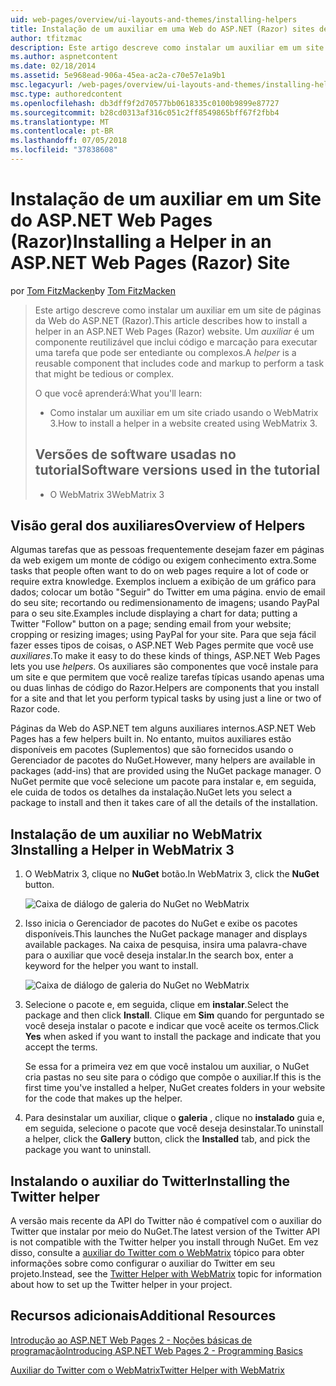 ```yaml
---
uid: web-pages/overview/ui-layouts-and-themes/installing-helpers
title: Instalação de um auxiliar em uma Web do ASP.NET (Razor) sites de páginas | Microsoft Docs
author: tfitzmac
description: Este artigo descreve como instalar um auxiliar em um site de páginas da Web do ASP.NET (Razor). Um auxiliar é um componente reutilizável que inclui código e marcação para por...
ms.author: aspnetcontent
ms.date: 02/18/2014
ms.assetid: 5e968ead-906a-45ea-ac2a-c70e57e1a9b1
msc.legacyurl: /web-pages/overview/ui-layouts-and-themes/installing-helpers
msc.type: authoredcontent
ms.openlocfilehash: db3dff9f2d70577bb0618335c0100b9899e87727
ms.sourcegitcommit: b28cd0313af316c051c2ff8549865bff67f2fbb4
ms.translationtype: MT
ms.contentlocale: pt-BR
ms.lasthandoff: 07/05/2018
ms.locfileid: "37838608"
---
```

<a name="installing-a-helper-in-an-aspnet-web-pages-razor-site"></a><span data-ttu-id="56a90-104">Instalação de um auxiliar em um Site do ASP.NET Web Pages (Razor)</span><span class="sxs-lookup"><span data-stu-id="56a90-104">Installing a Helper in an ASP.NET Web Pages (Razor) Site</span></span>
====================
<span data-ttu-id="56a90-105">por [Tom FitzMacken](https://github.com/tfitzmac)</span><span class="sxs-lookup"><span data-stu-id="56a90-105">by [Tom FitzMacken](https://github.com/tfitzmac)</span></span>

> <span data-ttu-id="56a90-106">Este artigo descreve como instalar um auxiliar em um site de páginas da Web do ASP.NET (Razor).</span><span class="sxs-lookup"><span data-stu-id="56a90-106">This article describes how to install a helper in an ASP.NET Web Pages (Razor) website.</span></span> <span data-ttu-id="56a90-107">Um *auxiliar* é um componente reutilizável que inclui código e marcação para executar uma tarefa que pode ser entediante ou complexos.</span><span class="sxs-lookup"><span data-stu-id="56a90-107">A *helper* is a reusable component that includes code and markup to perform a task that might be tedious or complex.</span></span>
> 
> <span data-ttu-id="56a90-108">O que você aprenderá:</span><span class="sxs-lookup"><span data-stu-id="56a90-108">What you'll learn:</span></span>
> 
> - <span data-ttu-id="56a90-109">Como instalar um auxiliar em um site criado usando o WebMatrix 3.</span><span class="sxs-lookup"><span data-stu-id="56a90-109">How to install a helper in a website created using WebMatrix 3.</span></span>
>   
> 
> ## <a name="software-versions-used-in-the-tutorial"></a><span data-ttu-id="56a90-110">Versões de software usadas no tutorial</span><span class="sxs-lookup"><span data-stu-id="56a90-110">Software versions used in the tutorial</span></span>
> 
> 
> - <span data-ttu-id="56a90-111">O WebMatrix 3</span><span class="sxs-lookup"><span data-stu-id="56a90-111">WebMatrix 3</span></span>


## <a name="overview-of-helpers"></a><span data-ttu-id="56a90-112">Visão geral dos auxiliares</span><span class="sxs-lookup"><span data-stu-id="56a90-112">Overview of Helpers</span></span>

<span data-ttu-id="56a90-113">Algumas tarefas que as pessoas frequentemente desejam fazer em páginas da web exigem um monte de código ou exigem conhecimento extra.</span><span class="sxs-lookup"><span data-stu-id="56a90-113">Some tasks that people often want to do on web pages require a lot of code or require extra knowledge.</span></span> <span data-ttu-id="56a90-114">Exemplos incluem a exibição de um gráfico para dados; colocar um botão "Seguir" do Twitter em uma página. envio de email do seu site; recortando ou redimensionamento de imagens; usando PayPal para o seu site.</span><span class="sxs-lookup"><span data-stu-id="56a90-114">Examples include displaying a chart for data; putting a Twitter "Follow" button on a page; sending email from your website; cropping or resizing images; using PayPal for your site.</span></span> <span data-ttu-id="56a90-115">Para que seja fácil fazer esses tipos de coisas, o ASP.NET Web Pages permite que você use *auxiliares*.</span><span class="sxs-lookup"><span data-stu-id="56a90-115">To make it easy to do these kinds of things, ASP.NET Web Pages lets you use *helpers*.</span></span> <span data-ttu-id="56a90-116">Os auxiliares são componentes que você instale para um site e que permitem que você realize tarefas típicas usando apenas uma ou duas linhas de código do Razor.</span><span class="sxs-lookup"><span data-stu-id="56a90-116">Helpers are components that you install for a site and that let you perform typical tasks by using just a line or two of Razor code.</span></span>

<span data-ttu-id="56a90-117">Páginas da Web do ASP.NET tem alguns auxiliares internos.</span><span class="sxs-lookup"><span data-stu-id="56a90-117">ASP.NET Web Pages has a few helpers built in.</span></span> <span data-ttu-id="56a90-118">No entanto, muitos auxiliares estão disponíveis em pacotes (Suplementos) que são fornecidos usando o Gerenciador de pacotes do NuGet.</span><span class="sxs-lookup"><span data-stu-id="56a90-118">However, many helpers are available in packages (add-ins) that are provided using the NuGet package manager.</span></span> <span data-ttu-id="56a90-119">O NuGet permite que você selecione um pacote para instalar e, em seguida, ele cuida de todos os detalhes da instalação.</span><span class="sxs-lookup"><span data-stu-id="56a90-119">NuGet lets you select a package to install and then it takes care of all the details of the installation.</span></span>

## <a name="installing-a-helper-in-webmatrix-3"></a><span data-ttu-id="56a90-120">Instalação de um auxiliar no WebMatrix 3</span><span class="sxs-lookup"><span data-stu-id="56a90-120">Installing a Helper in WebMatrix 3</span></span>

1. <span data-ttu-id="56a90-121">O WebMatrix 3, clique no **NuGet** botão.</span><span class="sxs-lookup"><span data-stu-id="56a90-121">In WebMatrix 3, click the **NuGet** button.</span></span>

    ![Caixa de diálogo de galeria do NuGet no WebMatrix](installing-helpers/_static/image1.png)
2. <span data-ttu-id="56a90-123">Isso inicia o Gerenciador de pacotes do NuGet e exibe os pacotes disponíveis.</span><span class="sxs-lookup"><span data-stu-id="56a90-123">This launches the NuGet package manager and displays available packages.</span></span> <span data-ttu-id="56a90-124">Na caixa de pesquisa, insira uma palavra-chave para o auxiliar que você deseja instalar.</span><span class="sxs-lookup"><span data-stu-id="56a90-124">In the search box, enter a keyword for the helper you want to install.</span></span>

    ![Caixa de diálogo de galeria do NuGet no WebMatrix](installing-helpers/_static/image2.png)
3. <span data-ttu-id="56a90-126">Selecione o pacote e, em seguida, clique em **instalar**.</span><span class="sxs-lookup"><span data-stu-id="56a90-126">Select the package and then click **Install**.</span></span> <span data-ttu-id="56a90-127">Clique em **Sim** quando for perguntado se você deseja instalar o pacote e indicar que você aceite os termos.</span><span class="sxs-lookup"><span data-stu-id="56a90-127">Click **Yes** when asked if you want to install the package and indicate that you accept the terms.</span></span>

     <span data-ttu-id="56a90-128">Se essa for a primeira vez em que você instalou um auxiliar, o NuGet cria pastas no seu site para o código que compõe o auxiliar.</span><span class="sxs-lookup"><span data-stu-id="56a90-128">If this is the first time you've installed a helper, NuGet creates folders in your website for the code that makes up the helper.</span></span>
4. <span data-ttu-id="56a90-129">Para desinstalar um auxiliar, clique o **galeria** , clique no **instalado** guia e, em seguida, selecione o pacote que você deseja desinstalar.</span><span class="sxs-lookup"><span data-stu-id="56a90-129">To uninstall a helper, click the **Gallery** button, click the **Installed** tab, and pick the package you want to uninstall.</span></span>

## <a name="installing-the-twitter-helper"></a><span data-ttu-id="56a90-130">Instalando o auxiliar do Twitter</span><span class="sxs-lookup"><span data-stu-id="56a90-130">Installing the Twitter helper</span></span>

<span data-ttu-id="56a90-131">A versão mais recente da API do Twitter não é compatível com o auxiliar do Twitter que instalar por meio do NuGet.</span><span class="sxs-lookup"><span data-stu-id="56a90-131">The latest version of the Twitter API is not compatible with the Twitter helper you install through NuGet.</span></span> <span data-ttu-id="56a90-132">Em vez disso, consulte a [auxiliar do Twitter com o WebMatrix](twitter-helper.md) tópico para obter informações sobre como configurar o auxiliar do Twitter em seu projeto.</span><span class="sxs-lookup"><span data-stu-id="56a90-132">Instead, see the [Twitter Helper with WebMatrix](twitter-helper.md) topic for information about how to set up the Twitter helper in your project.</span></span>

<a id="Additional_Resources"></a>
## <a name="additional-resources"></a><span data-ttu-id="56a90-133">Recursos adicionais</span><span class="sxs-lookup"><span data-stu-id="56a90-133">Additional Resources</span></span>


[<span data-ttu-id="56a90-134">Introdução ao ASP.NET Web Pages 2 - Noções básicas de programação</span><span class="sxs-lookup"><span data-stu-id="56a90-134">Introducing ASP.NET Web Pages 2 - Programming Basics</span></span>](../getting-started/introducing-razor-syntax-c.md)

[<span data-ttu-id="56a90-135">Auxiliar do Twitter com o WebMatrix</span><span class="sxs-lookup"><span data-stu-id="56a90-135">Twitter Helper with WebMatrix</span></span>](twitter-helper.md)
